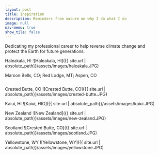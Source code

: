 ```yaml
---
layout: post
title: Inspiration
description: Reminders from nature on why I do what I do
image: null
nav-menu: true
show_tile: false
---
```


Dedicating my professional career to help reverse climate change and protect the Earth for future generations.

Haleakala, HI
![Haleakala, HI]({{ site.url | absolute_path}}/assets/images/haleakala.JPG)

Maroon Bells, CO; Red Lodge, MT; Aspen, CO
<div class="box alt">
	<div class="row 50% uniform">
		<div class="4u"><span class="image fit"><img src="{% link assets/images/maroon-bells.JPG %}" alt="" /></span></div>
		<div class="4u"><span class="image fit"><img src="{% link assets/images/montana.JPG %}" alt="" /></span></div>
		<div class="4u$"><span class="image fit"><img src="{% link assets/images/aspen.JPG %}" alt="" /></span></div>
		<!-- Break -->
		<div class="4u"><span class="image fit"><img src="{% link assets/images/aspen.JPG %}" alt="" /></span></div>
		<div class="4u"><span class="image fit"><img src="{% link assets/images/maroon-bells.JPG %}" alt="" /></span></div>
		<div class="4u$"><span class="image fit"><img src="{% link assets/images/montana.JPG %}" alt="" /></span></div>
		<!-- Break -->
		<div class="4u"><span class="image fit"><img src="{% link assets/images/montana.JPG %}" alt="" /></span></div>
		<div class="4u"><span class="image fit"><img src="{% link assets/images/aspen.JPG %}" alt="" /></span></div>
		<div class="4u$"><span class="image fit"><img src="{% link assets/images/maroon-bells.JPG %}" alt="" /></span></div>
	</div>
</div>

Crested Butte, CO
![Crested Butte, CO]({{ site.url | absolute_path}}/assets/images/crested-butte.JPG)

Kaiui, HI
![Kaiui, HIO]({{ site.url | absolute_path}}/assets/images/kaiui.JPG)

New Zealand
![New Zealand]({{ site.url | absolute_path}}/assets/images/new-zealand.JPG)

Scotland
![Crested Butte, CO]({{ site.url | absolute_path}}/assets/images/scotland.JPG)

Yellowstone, WY
![Yellowstone, WY]({{ site.url | absolute_path}}/assets/images/yellowstone.JPG)
